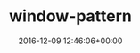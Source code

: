 ---
title:		"window-pattern"
type:		"photos"
mediatype:		"upload"
location:		"TBC"
date:		"2016-12-09 12:46:06+00:00"
album:		"city"
filename:		"window-pattern.md"
series:		""
cl_public_id:		"city/window-pattern"
cl_version:		1497000466
format:		"tiff"
bytes:		1672128
width:		810
height:		1440
colours:
- "#847B76"
- "#7C827F"
- "#1B1712"
- "#787F7F"
- "#191412"
- "#2A2725"
- "#ABB2AE"
- "#3E413F"
- "#3D3A3E"
exposure_mode:		"Auto"
program:		"Aperture-priority AE"
aperture:		"2.8"
focal_length:		"42.0 mm"
iso:		"200"
shutter_speed:		"1/320"
metering:		"Multi-segment"
flash:		"Off, Did not fire"
white_balance:		"As Shot"
colour_temp:		"5800"
has_crop:		"false"
orientation:		"Horizontal (normal)"
camera_model:		"NIKON D800"
lens_info:		"24-70mm f/2.8"
artist:		"No artist info"
x_resolution:		"300"
y_resolution:		"300"
---